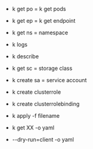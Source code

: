 * k get po
  = k get pods
* k get ep
  = k get endpoint
* k get ns
  = namespace
* k logs

* k describe
* k get sc
  = storage class
* k create sa
  = service account
* k create clusterrole
* k create clusterrolebinding
* k apply -f filename
* k get XX -o yaml
* --dry-run=client -o yaml